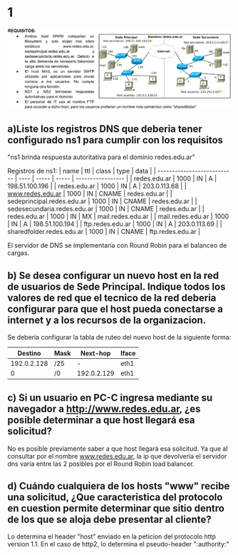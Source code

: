 
# 1
![Alt text](images/image.png)
## a)Liste los registros DNS que deberia tener configurado ns1 para cumplir con los requisitos
"ns1 brinda respuesta autoritativa para el dominio redes.edu.ar"

<!-- el registro ns y soa va a estar en la autoridad padre? -->
Registros de ns1:
| name                        | ttl  | class | type  | data              |
| --------------------------- | ---- | ----- | ----- | ----------------- |
| redes.edu.ar                | 1000 | IN    | A     | 198.51.100.196    |
| redes.edu.ar                | 1000 | IN    | A     | 203.0.113.68      |
| www.redes.edu.ar            | 1000 | IN    | CNAME | redes.edu.ar      |
| sedeprincipal.redes.edu.ar  | 1000 | IN    | CNAME | redes.edu.ar      |
| sedesecundaria.redes.edu.ar | 1000 | IN    | CNAME | redes.edu.ar      |
| redes.edu.ar                | 1000 | IN    | MX    | mail.redes.edu.ar |
| mail.redes.edu.ar           | 1000 | IN    | A     | 198.51.100.194    |
| ftp.redes.edu.ar            | 1000 | IN    | A     | 203.0.113.69      |
| sharedfolder.redes.edu.ar   | 1000 | IN    | CNAME | ftp.redes.edu.ar  |

El servidor de DNS se implementaria con Round Robin para el balanceo de cargas.


## b) Se desea configurar un nuevo host en la red de usuarios de Sede Principal. Indique todos los valores de red que el tecnico de la red deberia configurar para que el host pueda conectarse a internet y a los recursos de la organizacion.

Se debería configurar la tabla de ruteo del nuevo host de la siguiente forma:

| Destino     | Mask | Next-hop    | Iface |
| ----------- | ---- | ----------- | ----- |
| 192.0.2.128 | /25  | -           | eth1  |
| 0           | /0   | 192.0.2.129 | eth1  |


## c) Si un usuario en PC-C ingresa mediante su navegador a http://www.redes.edu.ar, ¿es posible determinar a que host llegará esa solicitud?
No es posible previamente saber a que host llegará esa solicitud. Ya que al consultar por el nombre www.redes.edu.ar, la ip que devolvería el servidor dns varía entre las 2 posibles por el Round Robin load balancer.


## d) Cuándo cualquiera de los hosts "www" recibe una solicitud, ¿Que caracteristica del protocolo en cuestion permite determinar que sitio dentro de los que se aloja debe presentar al cliente?
Lo determina el header "host" enviado en la peticion del protocolo http version 1.1.
En el caso de http2, lo determina el pseudo-header ":authority:"
